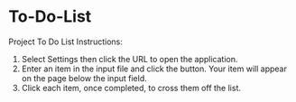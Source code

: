 # To-Do-List
Project To Do List
Instructions:
1. Select Settings then click the URL to open the application.
2. Enter an item in the input file and click the button. Your item will appear on the page below the input field.
3. Click each item, once completed, to cross them off the list.
